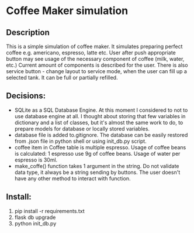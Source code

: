 # Coffee Maker simulation

## Description
This is a simple simulation of coffee maker. It simulates preparing perfect coffee e.g. americano, espresso, latte etc. 
User after push appropriate button may see usage of the necessary component of coffee (milk, water, etc.) Current amount of components is described for the user. 
There is also service button - change layout to service mode, when the user can fill up a selected tank. It can be full or partially refilled.

## Decisions:
- SQLite as a SQL Database Engine. At this moment I considered to not to use database engine at all. I thought about storing that few variables in dictionary and a list of classes, but it's almost the same work to do, to prepare models for database or locally stored variables. 
- database file is added to.gitignore. The database can be easily restored from .json file in python shell or using init_db.py script.
- coffee item in Coffee table is multiple espresso. Usage of coffee beans is calculated: 1 espresso use 9g of coffee beans. Usage of water per espresso is 30ml. 
- make_coffe() function takes 1 argument in the string. Do not validate data type, it always be a string sending by buttons. The user doesn't have any other method to interact with function.

## Install:
1. pip install -r requirements.txt
2. flask db upgrade
3. python init_db.py

